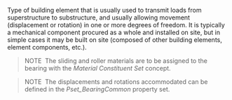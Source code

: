 Type of building element that is usually used to transmit loads from superstructure to substructure, and usually allowing movement (displacement or rotation) in one or more degrees of freedom. It is typically a mechanical component procured as a whole and installed on site, but in simple cases it may be built on site (composed of other building elements, element components, etc.).

> NOTE&nbsp; The sliding and roller materials are to be assigned to the bearing with the _Material Constituent Set_ concept.

> NOTE&nbsp; The displacements and rotations accommodated can be defined in the _Pset_BearingCommon_ property set.
